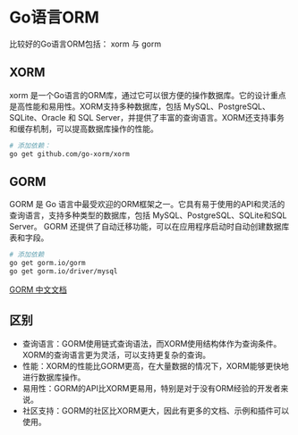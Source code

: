 # Go语言ORM

比较好的Go语言ORM包括： xorm 与 gorm 



## XORM

xorm 是一个Go语言的ORM库，通过它可以很方便的操作数据库。它的设计重点是高性能和易用性。XORM支持多种数据库，包括 MySQL、PostgreSQL、SQLite、Oracle 和 SQL Server，并提供了丰富的查询语言。XORM还支持事务和缓存机制，可以提高数据库操作的性能。

```sh
# 添加依赖：
go get github.com/go-xorm/xorm
```

## GORM

GORM 是 Go 语言中最受欢迎的ORM框架之一。它具有易于使用的API和灵活的查询语言，支持多种类型的数据库，包括 MySQL、PostgreSQL、SQLite和SQL Server。 GORM 还提供了自动迁移功能，可以在应用程序启动时自动创建数据库表和字段。

```sh
# 添加依赖
go get gorm.io/gorm
go get gorm.io/driver/mysql
```


[GORM 中文文档](https://learnku.com/docs/gorm/v2)



## 区别

- 查询语言：GORM使用链式查询语法，而XORM使用结构体作为查询条件。XORM的查询语言更为灵活，可以支持更复杂的查询。
- 性能：XORM的性能比GORM更高，在大量数据的情况下，XORM能够更快地进行数据库操作。
- 易用性：GORM的API比XORM更易用，特别是对于没有ORM经验的开发者来说。
- 社区支持：GORM的社区比XORM更大，因此有更多的文档、示例和插件可以使用。